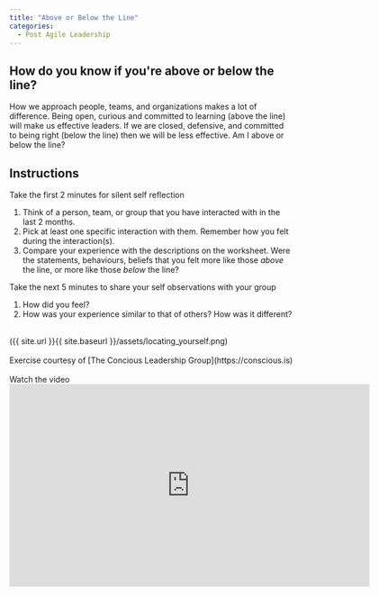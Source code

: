 ```yaml
---
title: "Above or Below the Line"
categories:
  - Post Agile Leadership
---
```


## How do you know if you're above or below the line?
How we approach people, teams, and organizations makes a lot of difference.  Being open, curious and committed to learning (above the line) will make us effective leaders.  If we are closed, defensive, and committed to being right (below the line) then we will be less effective.  Am I above or below the line?<br>
## Instructions

Take the first 2 minutes for silent self reflection
1. Think of a person, team, or group that you have interacted with in the last 2 months.
2. Pick at least one specific interaction with them.  Remember how you felt during the interaction(s).
3. Compare your experience with the descriptions on the worksheet.  Were the statements, behaviours, beliefs that you felt more like those *above* the line, or more like those *below* the line?

Take the next 5 minutes to share your self observations with your group
1. How did you feel?
2. How was your experience similar to that of others?  How was it different?

<br>
({{ site.url }}{{ site.baseurl }}/assets/locating_yourself.png)
<!-- <embed src="{{site.baseurl}}/assets/locating_yourself.pdf" type="application/pdf" width="100%"> -->
<br>
<br>
Exercise courtesy of [The Concious Leadership Group](https://conscious.is)
<br>
<br>
Watch the video
<iframe width="640" height="360" src="https://youtu.be/fLqzYDZAqCI" frameborder="0" allowfullscreen></iframe>